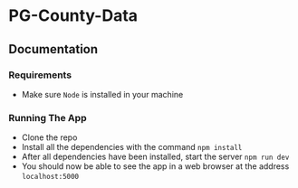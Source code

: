 # PG-County-Data

## Documentation

### Requirements
- Make sure `Node` is installed in your machine

### Running The App
- Clone the repo 
- Install all the dependencies with the command
    `npm install`
- After all dependencies have been installed, start the server
    `npm run dev`
- You should now be able to see the app in a web browser at the address
    `localhost:5000`
